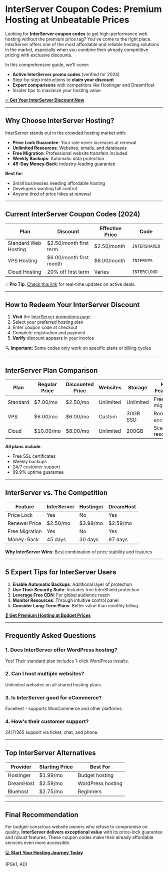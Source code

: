 # InterServer Coupon Codes: Premium Hosting at Unbeatable Prices

Looking for **InterServer coupon codes** to get high-performance web hosting without the premium price tag? You've come to the right place. InterServer offers one of the most affordable and reliable hosting solutions in the market, especially when you combine their already competitive pricing with exclusive discounts.

In this comprehensive guide, we'll cover:
- **Active InterServer promo codes** (verified for 2024)
- Step-by-step instructions to **claim your discount**
- **Expert comparisons** with competitors like Hostinger and DreamHost
- Insider tips to maximize your hosting value

[🔥 **Get Your InterServer Discount Now**](https://snipitx.com/interserver-jy)

---

## Why Choose InterServer Hosting?

InterServer stands out in the crowded hosting market with:

- **Price Lock Guarantee**: Your rate never increases at renewal
- **Unlimited Resources**: Websites, emails, and databases
- **Free Migration**: Professional website transfers included
- **Weekly Backups**: Automatic data protection
- **45-Day Money-Back**: Industry-leading guarantee

**Best for**:
- Small businesses needing affordable hosting
- Developers wanting full control
- Anyone tired of price hikes at renewal

---

## Current InterServer Coupon Codes (2024)

| **Plan**          | **Discount**          | **Effective Price** | Code         |
|-------------------|-----------------------|---------------------|--------------|
| Standard Web Hosting | $2.50/month first term | $2.50/month        | `INTERSHARED`|
| VPS Hosting      | $6.00/month first month | $6.00/month        | `INTERVPS`   |
| Cloud Hosting    | 20% off first term    | Varies             | `INTERCLOUD` |

💡 **Pro Tip**: [Check this link](https://snipitx.com/interserver-jy) for real-time updates on active deals.

---

## How to Redeem Your InterServer Discount

1. **Visit** the [InterServer promotions page](https://snipitx.com/interserver-jy)
2. Select your preferred hosting plan
3. Enter coupon code at checkout
4. Complete registration and payment
5. **Verify** discount appears in your invoice

🔍 **Important**: Some codes only work on specific plans or billing cycles

---

## InterServer Plan Comparison

Plan          | Regular Price | Discounted Price | Websites | Storage  | Key Features
--------------|---------------|------------------|----------|----------|-------------
Standard      | $7.00/mo      | $2.50/mo         | Unlimited| Unlimited| Free migration
VPS           | $6.00/mo      | $6.00/mo         | Custom   | 30GB SSD | Root access
Cloud        | $10.00/mo     | $8.00/mo         | Unlimited| 200GB    | Scalable resources

**All plans include**:
- Free SSL certificates
- Weekly backups
- 24/7 customer support
- 99.9% uptime guarantee

---

## InterServer vs. The Competition

Feature        | InterServer | Hostinger | DreamHost
--------------|------------|-----------|----------
Price Lock    | Yes        | No        | Yes
Renewal Price | $2.50/mo   | $3.99/mo  | $2.59/mo
Free Migration| Yes        | No        | Yes
Money-Back    | 45 days    | 30 days   | 97 days

**Why InterServer Wins**: Best combination of price stability and features

---

## 5 Expert Tips for InterServer Users

1. **Enable Automatic Backups**: Additional layer of protection
2. **Use Their Security Suite**: Includes free InterShield protection
3. **Leverage Free CDN**: For global audience reach
4. **Monitor Resources**: Through intuitive control panel
5. **Consider Long-Term Plans**: Better value than monthly billing

[🚀 **Get Premium Hosting at Budget Prices**](https://snipitx.com/interserver-jy)

---

## Frequently Asked Questions

### 1. Does InterServer offer WordPress hosting?
Yes! Their standard plan includes 1-click WordPress installs.

### 2. Can I host multiple websites?
Unlimited websites on all shared hosting plans.

### 3. Is InterServer good for eCommerce?
Excellent - supports WooCommerce and other platforms.

### 4. How's their customer support?
24/7/365 support via ticket, chat, and phone.

---

## Top InterServer Alternatives

| Provider    | Starting Price | Best For
|-------------|---------------|---------
| Hostinger   | $1.99/mo      | Budget hosting
| DreamHost   | $2.59/mo      | WordPress hosting
| Bluehost    | $2.75/mo      | Beginners

---

## Final Recommendation

For budget-conscious website owners who refuse to compromise on quality, **InterServer delivers exceptional value** with its price-lock guarantee and robust features. These coupon codes make their already affordable services even more accessible.

[💻 **Start Your Hosting Journey Today**](https://snipitx.com/interserver-jy)

(PGk1, AD)